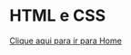 # HTML e CSS
<a href="https://hebert324.github.io/Home/#curso-de-html-e-css">Clique aqui para ir para Home</a>
